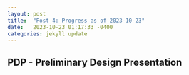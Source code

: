 ```yaml
---
layout: post
title:  "Post 4: Progress as of 2023-10-23"
date:   2023-10-23 01:17:33 -0400
categories: jekyll update
---
```


## PDP - Preliminary Design Presentation 
